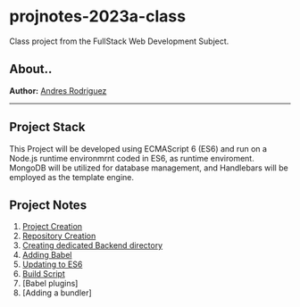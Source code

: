 # projnotes-2023a-class
Class project from the FullStack Web Development
Subject.

## About..
**Author:** [Andres Rodriguez]()

---

## Project Stack
This Project will be developed using ECMAScript 6 (ES6) and run on a Node.js runtime environmrnt coded in ES6, as runtime enviroment. MongoDB will be utilized for database management, and Handlebars will be employed as the template engine.

## Project Notes
1. [Project Creation](https://github.com/Andres3436/projnotes-2023a-class/blob/main/class-notes/1-Project-Creation.md)
2. [Repository Creation](https://github.com/Andres3436/projnotes-2023a-class/blob/main/class-notes/2-Project-Creation.md)
3. [Creating dedicated Backend directory](https://github.com/Andres3436/projnotes-2023a-class/blob/main/class-notes/3-Project-Creation.md)
4. [Adding Babel](https://github.com/Andres3436/projnotes-2023a-class/blob/main/class-notes/4-Project-Creation.md)
5. [Updating to ES6](https://github.com/Andres3436/projnotes-2023a-class/blob/main/class-notes/5-Project-Creation.md)
6. [Build Script](https://github.com/Andres3436/projnotes-2023a-class/blob/main/class-notes/6-Project-Creation.md)
7. [Babel plugins]
8. [Adding a bundler]
